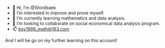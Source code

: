 - 👋 Hi, I’m @Shinilbaek
- 👀 I’m interested in improve and prove myself.
- 🌱 I’m currently learning mathematics and data analysis.
- 💞️ I’m looking to collaborate on social economical data analysis program.
- 📫 bsy1999_math@163.com

And I will be go on my further learning on this account!
